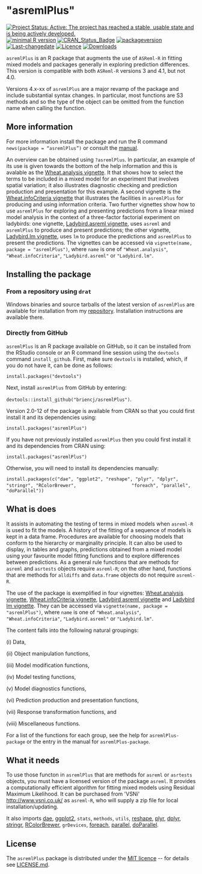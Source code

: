 # "asremlPlus"

[![Project Status: Active:  The project has reached a stable, usable state and is being actively developed.](http://www.repostatus.org/badges/latest/active.svg)](http://www.repostatus.org/#active)
[![minimal R version](https://img.shields.io/badge/R%3E%3D-2.10.0-6666ff.svg)](https://cran.r-project.org/)
[![CRAN_Status_Badge](http://www.r-pkg.org/badges/version/asremlPlus)](https://cran.r-project.org/package=asremlPlus)
[![packageversion](https://img.shields.io/badge/Package%20version-4.2--27-orange.svg?style=flat-square)](/commits/master)
[![Last-changedate](https://img.shields.io/badge/last%20change-2021--03--13-yellowgreen.svg)](/commits/master)
[![Licence](https://img.shields.io/github/license/mashape/apistatus.svg)](http://choosealicense.com/licenses/mit/)
[![Downloads](https://cranlogs.r-pkg.org/badges/last-week/asremlPlus)](commits/master)


`asremlPlus` is an R package that augments the use of `ASReml-R` in fitting mixed models and packages generally in exploring prediction differences. This version is compatible with both `ASReml-R` versions 3 and 4.1, but not 4.0.

Versions 4.x-xx of `asremlPlus` are a major revamp of the package and include substantial syntax changes. In particular, most functions are S3 methods and so the type of the object can be omitted from the function name when calling the function.  

## More information

For more information install the package and run the R command `news(package = “asremlPlus”)` or consult the [manual](./vignettes/asremlPlus-manual.pdf). 

An overview can be obtained using `?asremlPlus`. In particular, an example of its use is given towards the bottom of the help information and this is avalable as the [Wheat.analysis vignette](./vignettes/Wheat.analysis.pdf). It that shows how to select the terms to be included in a mixed model for an experiment that involves spatial variation; it also illustrates diagnostic checking and prediction production and presentation for this example. A second vignette is the [Wheat.infoCriteria vignette](./vignettes/Wheat.infoCriteria.pdf) that illustrates the facilities in `asremlPlus` for producing and using information criteria. Two further vignettes show how to use `asremlPlus` for exploring and presenting predictions from a linear mixed model analysis in the context of a three-factor factorial experiment on ladybirds: one vignette, [Ladybird.asreml vignette](./vignettes/Ladybird.asreml.pdf), uses `asreml` and `asremlPlus` to produce and present  predictions; the other vignette, [Ladybird.lm vignette](./vignettes/Ladybird.asreml.pdf), uses `lm` to produce the predictions and `asremlPlus` to present the predictions. The vignettes can be accessed via `vignette(name, package = "asremlPlus")`, where `name` is one of `"Wheat.analysis"`, `"Wheat.infoCriteria"`, `"Ladybird.asreml"` or `"Ladybird.lm"`.

## Installing the package

### From a repository using `drat`

Windows binaries and source tarballs of the latest version of `asremlPlus` are available for installation from my [repository](http://chris.brien.name/rpackages). Installation instructions are available there.

### Directly from  GitHub

`asremlPlus` is an R package available on GitHub, so it can be installed from the RStudio console or an R command line session using the `devtools` command `install_github`. First, make sure `devtools` is installed, which, if you do not have it, can be done as follows:

`install.packages("devtools")`

Next, install `asremlPlus` from GitHub by entering:

`devtools::install_github("briencj/asremlPlus")`.

Version 2.0-12 of the package is available from CRAN so that you could first install it and its dependencies using:

`install.packages("asremlPlus")`

If you have not previously installed `asremlPlus` then you could first install it and its dependencies from CRAN using:

`install.packages("asremlPlus")`

Otherwise, you will need to install its dependencies manually:

`install.packages(c("dae", "ggplot2", "reshape", "plyr", "dplyr", "stringr", "RColorBrewer", `
`                   "foreach", "parallel", "doParallel"))`

## What is does

It assists in automating the testing of terms in mixed models when `asreml-R` is used 
to fit the models. A history of the fitting of a sequence of models is kept in a data frame. 
Procedures are available for choosing models that conform to the hierarchy or marginality principle. It can also be used to display, in tables and graphs, predictions obtained from a mixed model using your favourite model fitting functions and to explore differences between predictions. As a general rule functions that are methods for `asreml` and `asrtests` objects require `asreml-R`; on the other hand, functions that are methods for `alldiffs` and `data.frame` objects do not require `asreml-R`.

The use of the package is exemplified in four vignettes: [Wheat.analysis vignette](./vignettes/Wheat.analysis.pdf), [Wheat.infoCriteria vignette](./vignettes/Wheat.infoCriteria.pdf), [Ladybird asreml vignette](./vignettes/Ladybird.asreml.pdf) and [Ladybird lm vignette](./vignettes/Ladybird.asreml.pdf). They can be accessed via `vignette(name, package = "asremlPlus")`, where `name` is one of `"Wheat.analysis"`, `"Wheat.infoCriteria"`, `"Ladybird.asreml"` or `"Ladybird.lm"`.

The content falls into the following natural groupings: 

(i) Data, 

(ii) Object manipulation functions, 

(iii) Model modification functions, 

(iv) Model testing functions, 

(v) Model diagnostics functions, 

(vi) Prediction production and presentation functions, 

(vii) Response transformation functions, and 

(viii) Miscellaneous functions. 

For a list of the functions for each group, see the help for `asremlPlus-package` or the entry in the manual for `asremlPlus-package`.  
  
## What it needs  
  
To use those functon in `asremlPlus` that are methods for `asreml` or `asrtests` objects, you must have a licensed version of the package `asreml`. It provides a computationally efficient algorithm for fitting mixed models using Residual Maximum Likelihood. It can be purchased from 'VSNi' <http://www.vsni.co.uk/> as `asreml-R`, who will supply a zip file for local installation/updating.
  
  It also imports [dae](<https://CRAN.R-project.org/package=dae>), [ggplot2](<https://CRAN.R-project.org/package=ggplot2>), `stats`, `methods`, `utils`, [reshape](<https://CRAN.R-project.org/package=reshape>), [plyr](<https://CRAN.R-project.org/package=plyr>), [dplyr](<https://CRAN.R-project.org/package=dplyr>), [stringr](<https://CRAN.R-project.org/package=stringr>), [RColorBrewer](<https://CRAN.R-project.org/package=RColorBrewer>), `grDevices`, 
[foreach](<https://CRAN.R-project.org/package=foreach>), [parallel](<https://CRAN.R-project.org/package=parallel>), [doParallel](<https://CRAN.R-project.org/package=doParallel>).

## License

The `asremlPlus` package is distributed under the [MIT licence](<https://opensource.org/licenses/MIT>) -- for details see [LICENSE.md](https://github.com/briencj/asremlPlus/blob/master/LICENSE.md).
